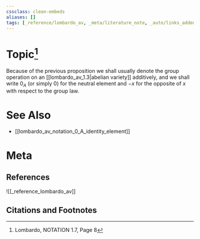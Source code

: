 ```yaml
---
cssclass: clean-embeds
aliases: []
tags: [_reference/lombardo_av, _meta/literature_note, _auto/links_added, _meta/TODO/change_title, _meta/definition]
---
```

# Topic[^1]
Because of the previous proposition we shall usually denote the group operation on an [[lombardo_av_1.3|abelian variety]] additively, and we shall write $0_{A}$ (or simply $0$) for the neutral element and $-x$ for the opposite of $x$ with respect to the group law.
# See Also
- [[lombardo_av_notation_0_A_identity_element]]

# Meta
## References
![[_reference_lombardo_av]]

## Citations and Footnotes
[^1]: Lombardo, NOTATION 1.7, Page 8
